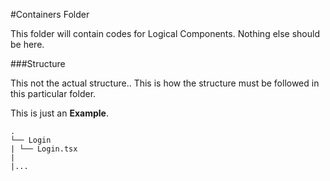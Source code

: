 #Containers Folder

This folder will contain codes for Logical Components.
Nothing else should be here.

###Structure

This not the actual structure.. This is how the structure must be followed in this particular folder.

This is just an **Example**.

    .
    └── Login
    | └── Login.tsx
    |
    |...
